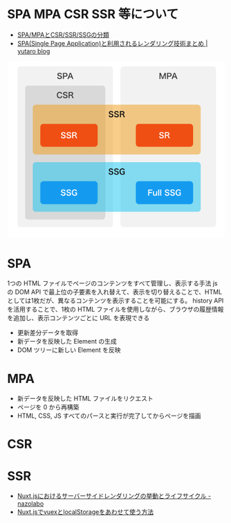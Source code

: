 # SPA MPA CSR SSR 等について
- [SPA/MPAとCSR/SSR/SSGの分類](https://zenn.dev/mt877/articles/6dc3afe99ee794)
- [SPA\(Single Page Application\)と利用されるレンダリング技術まとめ \| yutaro blog](https://yutaro-blog.net/2021/12/03/spa-csr-ssr-ssg-sg/)

![](frontend.md_imgs/20230213_032040.png)

# SPA
1つの HTML ファイルでページのコンテンツをすべて管理し、表示する手法
js の DOM API で最上位の子要素を入れ替えて、表示を切り替えることで、HTML としては1枚だが、異なるコンテンツを表示することを可能にする。
history API を活用することで、1枚の HTML ファイルを使用しながら、ブラウザの履歴情報を追加し、表示コンテンツごとに URL を表現できる

- 更新差分データを取得
- 新データを反映した Element の生成
- DOM ツリーに新しい Element を反映

# MPA
- 新データを反映した HTML ファイルをリクエスト
- ページを 0 から再構築
- HTML, CSS, JS すべてのパースと実行が完了してからページを描画

# CSR

# SSR
- [Nuxt\.jsにおけるサーバーサイドレンダリングの挙動とライフサイクル \- nazolabo](https://nazo.hatenablog.com/entry/nuxt-ssr-lifecycle)
- [Nuxt\.jsでvuexとlocalStorageをあわせて使う方法](https://zenn.dev/koojy/articles/nuxt-localstorage)
